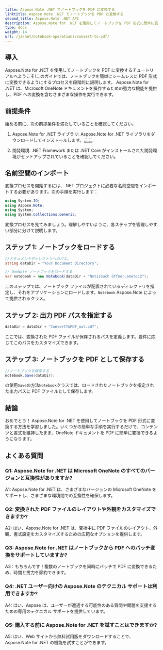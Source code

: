 ```yaml
---
title: Aspose Note .NET でノートブックを PDF に変換する
linktitle: Aspose Note .NET でノートブックを PDF に変換する
second_title: Aspose.Note .NET API
description: Aspose.Note for .NET を使用してノートブックを PDF 形式に簡単に変換する方法を学びます。コンテンツと書式をシームレスに保存します。
type: docs
weight: 14
url: /ja/net/notebook-operations/convert-to-pdf/
---
```

## 導入

Aspose.Note for .NET を使用してノートブックを PDF に変換するチュートリアルへようこそ!このガイドでは、ノートブックを簡単にシームレスに PDF 形式に変換できるようにするプロセスを段階的に説明します。 Aspose.Note for .NET は、Microsoft OneNote ドキュメントを操作するための強力な機能を提供し、PDF への変換を含むさまざまな操作を実行できます。

## 前提条件

始める前に、次の前提条件を満たしていることを確認してください。

1.  Aspose.Note for .NET ライブラリ: Aspose.Note for .NET ライブラリをダウンロードしてインストールします。[ここ](https://releases.aspose.com/note/net/).
   
2. 開発環境: .NET Framework または .NET Core がインストールされた開発環境がセットアップされていることを確認してください。

## 名前空間のインポート

変換プロセスを開始するには、.NET プロジェクトに必要な名前空間をインポートする必要があります。次の手順を実行します：

```csharp
using System.IO;
using Aspose.Note;
using System;
using System.Collections.Generic;
```

変換プロセスを見てみましょう。理解しやすいように、各ステップを管理しやすい部分に分けて説明します。

## ステップ 1: ノートブックをロードする

```csharp
//ドキュメントディレクトリへのパス。
string dataDir = "Your Document Directory";

// OneNote ノートブックをロードする
var notebook = new Notebook(dataDir + "Notizbuch öffnen.onetoc2");
```

このステップでは、ノートブック ファイルが配置されているディレクトリを指定し、それをアプリケーションにロードします。`Notebook` Aspose.Note によって提供されるクラス。

## ステップ 2: 出力 PDF パスを指定する

```csharp
dataDir = dataDir + "ConvertToPDF_out.pdf";
```

ここでは、変換された PDF ファイルが保存されるパスを定義します。要件に応じてこのパスをカスタマイズできます。

## ステップ 3: ノートブックを PDF として保存する

```csharp
//ノートブックを保存する
notebook.Save(dataDir);
```

の使用`Save`の方法`Notebook`クラスでは、ロードされたノートブックを指定された出力パスに PDF ファイルとして保存します。

## 結論

おめでとう！ Aspose.Note for .NET を使用してノートブックを PDF 形式に変換する方法を学習しました。いくつかの簡単な手順を実行するだけで、コンテンツと書式を維持したまま、OneNote ドキュメントを PDF に簡単に変換できるようになります。

## よくある質問

### Q1: Aspose.Note for .NET は Microsoft OneNote のすべてのバージョンと互換性がありますか?

A1: Aspose.Note for .NET は、さまざまなバージョンの Microsoft OneNote をサポートし、さまざまな環境間での互換性を確保します。

### Q2: 変換された PDF ファイルのレイアウトや外観をカスタマイズできますか?

A2: はい、Aspose.Note for .NET は、変換中に PDF ファイルのレイアウト、外観、書式設定をカスタマイズするための広範なオプションを提供します。

### Q3: Aspose.Note for .NET はノートブックから PDF へのバッチ変換をサポートしていますか?

A3：もちろんです！複数のノートブックを同時にバッチで PDF に変換できるため、時間と労力を節約できます。

### Q4: .NET ユーザー向けの Aspose.Note のテクニカル サポートは利用できますか?

A4: はい、Aspose は、ユーザーが遭遇する可能性のある質問や問題を支援するための専用のテクニカル サポートを提供しています。

### Q5: 購入する前に Aspose.Note for .NET を試すことはできますか?

A5: はい、Web サイトから無料試用版をダウンロードすることで、Aspose.Note for .NET の機能を試すことができます。